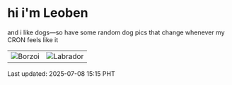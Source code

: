 # hi i'm Leoben

and i like dogs—so have some random dog pics that change whenever my CRON feels like it

|  |  |
|--------|----------|
| ![Borzoi](https://random-dog-vercel.vercel.app/api/random-borzoi?v=1751958924) | ![Labrador](https://random-dog-vercel.vercel.app/api/random-labrador?v=1751958924) |

Last updated: 2025-07-08 15:15 PHT
